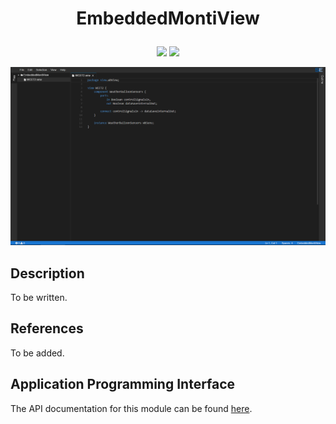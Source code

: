 # <p align="center">EmbeddedMontiView</p>
<p align="center">
    <img src="https://img.shields.io/badge/Plugin_Version-0.1.1-blue.svg?longCache=true&style=flat-square"/>
    <img src="https://img.shields.io/badge/Grammar_Version-0.0.6-blue.svg?longCache=true&style=flat-square"/>
</p>
<p align="center">
    <img src="doc/images/embeddedmontiview.png"/>
</p>

## Description
To be written.

## References
To be added.

## Application Programming Interface
The API documentation for this module can be found
[here](https://embeddedmontiarc.github.io/Elysium/plugins/embeddedmontiview/docs).